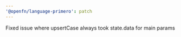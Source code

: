 ```yaml
---
'@openfn/language-primero': patch
---
```


Fixed issue where upsertCase always took state.data for main params
